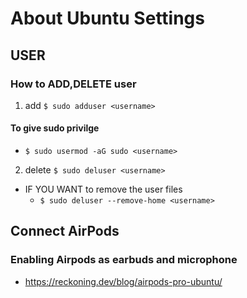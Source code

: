 # About Ubuntu Settings

## USER
### How to ADD,DELETE user
1) add
`$ sudo adduser <username>`

#### To give sudo privilge
* `$ sudo usermod -aG sudo <username>`

2) delete
`$ sudo deluser <username>`
* IF YOU WANT to remove the user files
	- `$ sudo deluser --remove-home <username>`

## Connect AirPods
### Enabling Airpods as earbuds and microphone
* https://reckoning.dev/blog/airpods-pro-ubuntu/
